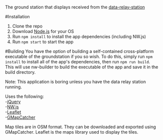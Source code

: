 The ground station that displays received from the [data-relay-station](https://github.com/UWARG/data-relay-station)

#Installation 
1. Clone the repo  
2. Download [Node.js](https://nodejs.org/en/) for your OS
3. Run `npm install` to install the app dependencies (including NW.js) 
4. Run `npm start` to start the app

#Building
You have the option of building a self-contained cross-platform executable of the groundstation if you so wish. To do this, simply run `npm install` to install all of the app's dependencies, then run `npm run build`. This will use nw-builder to build the executable of the app and save it in the build directory.

Note: This application is boring unless you have the data relay station running.

Uses the following:  
-[jQuery](http://jquery.com/download)  
-[NW.js](http://nwjs.io)  
-[Leaflet](http://leafletjs.com)  
-[GMapCatcher](https://code.google.com/p/gmapcatcher/downloads/list)  

Map tiles are in OSM format. They can be downloaded and exported using GMapCatcher. Leaflet is the maps library used to display the tiles.